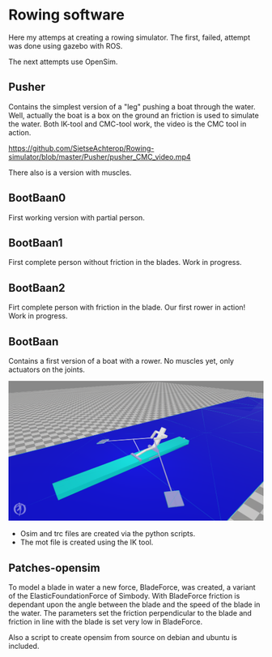 # Rowing software

Here my attemps at creating a rowing simulator.
The first, failed, attempt was done using gazebo with ROS.

The next attempts use OpenSim.

## Pusher

Contains the simplest version of a "leg" pushing a boat through the water. Well, actually the boat is a box on the ground an friction is used
to simulate the water.
Both IK-tool and CMC-tool work, the video is the CMC tool in action.

https://github.com/SietseAchterop/Rowing-simulator/blob/master/Pusher/pusher_CMC_video.mp4

There also is a version with muscles.

## BootBaan0

First working version with partial person.

## BootBaan1

First complete person without friction in the blades.
Work in progress.

## BootBaan2

Firt complete person with friction in the blade. Our first rower in action!
Work in progress.

## BootBaan

Contains a first version of a boat with a rower. No muscles yet, only actuators on the joints.

<img src="BootBaan/bootbaan_snapshot.png" alt="bootbaan_image" width="800"/>

  - Osim and trc files are created via the python scripts.
  - The mot file is created using the IK tool.


## Patches-opensim

To model a blade in water a new force, BladeForce, was created, a variant of the ElasticFoundationForce of Simbody.
With BladeForce friction is dependant upon the angle between the blade and the speed of the blade in the water.
The parameters set the friction perpendicular to the blade and friction in line with the blade is set very low in BladeForce.

Also a script to create opensim from source on debian and ubuntu is included.

